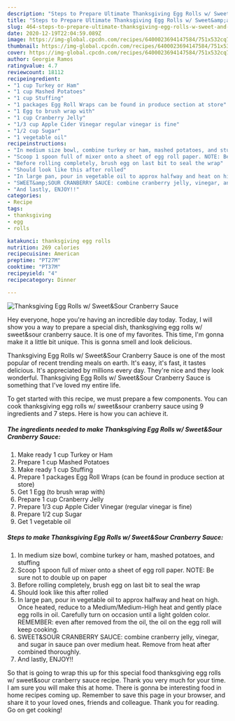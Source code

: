 ```yaml
---
description: "Steps to Prepare Ultimate Thanksgiving Egg Rolls w/ Sweet&amp;amp;Sour Cranberry Sauce"
title: "Steps to Prepare Ultimate Thanksgiving Egg Rolls w/ Sweet&amp;amp;Sour Cranberry Sauce"
slug: 464-steps-to-prepare-ultimate-thanksgiving-egg-rolls-w-sweet-and-amp-sour-cranberry-sauce
date: 2020-12-19T22:04:59.089Z
image: https://img-global.cpcdn.com/recipes/6400023694147584/751x532cq70/thanksgiving-egg-rolls-w-sweetsour-cranberry-sauce-recipe-main-photo.jpg
thumbnail: https://img-global.cpcdn.com/recipes/6400023694147584/751x532cq70/thanksgiving-egg-rolls-w-sweetsour-cranberry-sauce-recipe-main-photo.jpg
cover: https://img-global.cpcdn.com/recipes/6400023694147584/751x532cq70/thanksgiving-egg-rolls-w-sweetsour-cranberry-sauce-recipe-main-photo.jpg
author: Georgie Ramos
ratingvalue: 4.7
reviewcount: 18112
recipeingredient:
- "1 cup Turkey or Ham"
- "1 cup Mashed Potatoes"
- "1 cup Stuffing"
- "1 packages Egg Roll Wraps can be found in produce section at store"
- "1 Egg to brush wrap with"
- "1 cup Cranberry Jelly"
- "1/3 cup Apple Cider Vinegar regular vinegar is fine"
- "1/2 cup Sugar"
- "1 vegetable oil"
recipeinstructions:
- "In medium size bowl, combine turkey or ham, mashed potatoes, and stuffing"
- "Scoop 1 spoon full of mixer onto a sheet of egg roll paper. NOTE: Be sure not to double up on paper"
- "Before rolling completely, brush egg on last bit to seal the wrap"
- "Should look like this after rolled"
- "In large pan, pour in vegetable oil to approx halfway and heat on high. Once heated, reduce to a Medium/Medium-High heat and gently place egg rolls in oil. Carefully turn on occasion until a light golden color. REMEMBER: even after removed from the oil, the oil on the egg roll will keep cooking."
- "SWEET&amp;SOUR CRANBERRY SAUCE: combine cranberry jelly, vinegar, and sugar in sauce pan over medium heat. Remove from heat after combined thoroughly."
- "And lastly, ENJOY!!"
categories:
- Recipe
tags:
- thanksgiving
- egg
- rolls

katakunci: thanksgiving egg rolls 
nutrition: 269 calories
recipecuisine: American
preptime: "PT27M"
cooktime: "PT37M"
recipeyield: "4"
recipecategory: Dinner

---
```



![Thanksgiving Egg Rolls w/ Sweet&amp;Sour Cranberry Sauce](https://img-global.cpcdn.com/recipes/6400023694147584/751x532cq70/thanksgiving-egg-rolls-w-sweetsour-cranberry-sauce-recipe-main-photo.jpg)

Hey everyone, hope you're having an incredible day today. Today, I will show you a way to prepare a special dish, thanksgiving egg rolls w/ sweet&amp;sour cranberry sauce. It is one of my favorites. This time, I'm gonna make it a little bit unique. This is gonna smell and look delicious.

Thanksgiving Egg Rolls w/ Sweet&amp;Sour Cranberry Sauce is one of the most popular of recent trending meals on earth. It's easy, it's fast, it tastes delicious. It's appreciated by millions every day. They're nice and they look wonderful. Thanksgiving Egg Rolls w/ Sweet&amp;Sour Cranberry Sauce is something that I've loved my entire life.




To get started with this recipe, we must prepare a few components. You can cook thanksgiving egg rolls w/ sweet&amp;sour cranberry sauce using 9 ingredients and 7 steps. Here is how you can achieve it.

<!--inarticleads1-->

##### The ingredients needed to make Thanksgiving Egg Rolls w/ Sweet&amp;Sour Cranberry Sauce:

1. Make ready 1 cup Turkey or Ham
1. Prepare 1 cup Mashed Potatoes
1. Make ready 1 cup Stuffing
1. Prepare 1 packages Egg Roll Wraps (can be found in produce section at store)
1. Get 1 Egg (to brush wrap with)
1. Prepare 1 cup Cranberry Jelly
1. Prepare 1/3 cup Apple Cider Vinegar (regular vinegar is fine)
1. Prepare 1/2 cup Sugar
1. Get 1 vegetable oil




<!--inarticleads2-->

##### Steps to make Thanksgiving Egg Rolls w/ Sweet&amp;Sour Cranberry Sauce:

1. In medium size bowl, combine turkey or ham, mashed potatoes, and stuffing
1. Scoop 1 spoon full of mixer onto a sheet of egg roll paper. NOTE: Be sure not to double up on paper
1. Before rolling completely, brush egg on last bit to seal the wrap
1. Should look like this after rolled
1. In large pan, pour in vegetable oil to approx halfway and heat on high. Once heated, reduce to a Medium/Medium-High heat and gently place egg rolls in oil. Carefully turn on occasion until a light golden color. REMEMBER: even after removed from the oil, the oil on the egg roll will keep cooking.
1. SWEET&amp;SOUR CRANBERRY SAUCE: combine cranberry jelly, vinegar, and sugar in sauce pan over medium heat. Remove from heat after combined thoroughly.
1. And lastly, ENJOY!!




So that is going to wrap this up for this special food thanksgiving egg rolls w/ sweet&amp;sour cranberry sauce recipe. Thank you very much for your time. I am sure you will make this at home. There is gonna be interesting food in home recipes coming up. Remember to save this page in your browser, and share it to your loved ones, friends and colleague. Thank you for reading. Go on get cooking!
